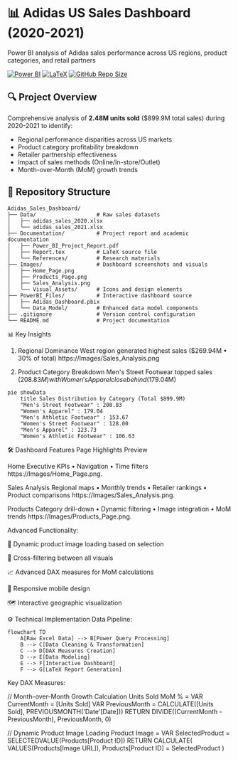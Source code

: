 # 📊 Adidas US Sales Dashboard (2020-2021)
Power BI analysis of Adidas sales performance across US regions, product categories, and retail partners

[![Power BI](https://img.shields.io/badge/Power_BI-F2C811?style=for-the-badge&logo=powerbi&logoColor=black)](https://powerbi.microsoft.com/)
[![LaTeX](https://img.shields.io/badge/LaTeX-008080?style=for-the-badge&logo=latex&logoColor=white)](https://www.latex-project.org/)
[![GitHub Repo Size](https://img.shields.io/github/repo-size/Youssefkammoun595/adidas_sales_dashboard_project?color=blue&style=for-the-badge)](https://github.com/Youssefkammoun595/adidas_sales_dashboard_project)

## 🔍 Project Overview
Comprehensive analysis of **2.48M units sold** ($899.9M total sales) during 2020-2021 to identify:
- Regional performance disparities across US markets
- Product category profitability breakdown
- Retailer partnership effectiveness
- Impact of sales methods (Online/In-store/Outlet)
- Month-over-Month (MoM) growth trends

## 📂 Repository Structure
```plaintext
Adidas_Sales_Dashboard/
├── Data/                   # Raw sales datasets
│   ├── adidas_sales_2020.xlsx
│   └── adidas_sales_2021.xlsx
├── Documentation/          # Project report and academic documentation
│   ├── Power_BI_Project_Report.pdf
│   ├── Report.tex          # LaTeX source file
│   └── References/         # Research materials
├── Images/                 # Dashboard screenshots and visuals
│   ├── Home_Page.png
│   ├── Products_Page.png
│   ├── Sales_Analysis.png
│   └── Visual_Assets/      # Icons and design elements
├── PowerBI_Files/          # Interactive dashboard source
│   ├── Adidas_Dashboard.pbix
│   └── Data_Model/         # Enhanced data model components
├── .gitignore              # Version control configuration
└── README.md               # Project documentation
```

📊 Key Insights
1. Regional Dominance
West region generated highest sales ($269.94M • 30% of total)
https://Images/Sales_Analysis.png

2. Product Category Breakdown
Men's Street Footwear topped sales ($208.83M) with Women's Apparel close behind ($179.04M)
```mermaid
pie showData
    title Sales Distribution by Category (Total $899.9M)
    "Men's Street Footwear" : 208.83
    "Women's Apparel" : 179.04
    "Men's Athletic Footwear" : 153.67
    "Women's Street Footwear" : 128.00
    "Men's Apparel" : 123.73
    "Women's Athletic Footwear" : 106.63
```


🛠️ Dashboard Features
Page	Highlights	Preview

Home	Executive KPIs • Navigation • Time filters	https://Images/Home_Page.png.

Sales Analysis	Regional maps • Monthly trends • Retailer rankings • Product comparisons	https://Images/Sales_Analysis.png.

Products	Category drill-down • Dynamic filtering • Image integration • MoM trends	https://Images/Products_Page.png.



Advanced Functionality:

🔄 Dynamic product image loading based on selection

🔗 Cross-filtering between all visuals

📈 Advanced DAX measures for MoM calculations

📱 Responsive mobile design

🗺️ Interactive geographic visualization

⚙️ Technical Implementation
Data Pipeline:
```mermaid
flowchart TD
    A[Raw Excel Data] --> B[Power Query Processing]
    B --> C[Data Cleaning & Transformation]
    C --> D[DAX Measures Creation]
    D --> E[Data Modeling]
    E --> F[Interactive Dashboard]
    F --> G[LaTeX Report Generation]
````
Key DAX Measures:

// Month-over-Month Growth Calculation
Units Sold MoM % = 
VAR CurrentMonth = [Units Sold]
VAR PreviousMonth = CALCULATE([Units Sold], PREVIOUSMONTH('Date'[Date]))
RETURN 
DIVIDE((CurrentMonth - PreviousMonth), PreviousMonth, 0)

// Dynamic Product Image Loading
Product Image = 
VAR SelectedProduct = SELECTEDVALUE(Products[Product ID])
RETURN
CALCULATE(
    VALUES(Products[Image URL]),
    Products[Product ID] = SelectedProduct
)
